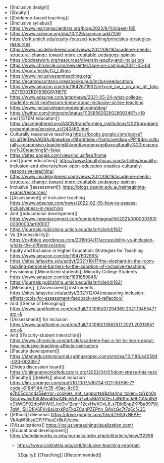 - [[Inclusive design]]
- [[Equity]]
- [[Evidence-based teaching]]
- [[Inclusive syllabus]]
- https://www.learningscientists.org/blog/2022/8/11/digest-165
- https://www.science.org/doi/10.1126/science.add7259
- https://crlt.umich.edu/equity-focused-teaching/principles-strategies-resources
- https://www.insidehighered.com/views/2021/08/16/academe-needs-structural-change-toward-more-equitable-pedagogy-opinion
- https://podnetwork.org/resources/diversity-equity-and-inclusion/
- https://www.chronicle.com/newsletter/race-on-campus/2021-05-04
- https://youtu.be/AcGJ_Ldkjps
- https://www.inclusivestemteaching.org/
- https://ecampusontario.pressbooks.pub/inclusiveeducation/
- https://www.amazon.com/dp/1642671932/ref=cm_sw_r_cp_apa_glt_fabc_5Z7ED0ZRD1B3BG6VNEFE
- https://www.edsurge.com/amp/news/2021-05-24-what-college-students-wish-professors-knew-about-inclusive-online-teaching
- https://www.inclusivelearningdesign.com/blog/
- https://twitter.com/hintondm/status/1135856262602809346?s=19
- and [[STEM education]]: https://ascnhighered.org/ASCN/transforming_institutions/2021/program/presentations/session_xii/242460.html
- Culturally responsive teaching https://books.google.com/books?id=uD9qDwAAQBAJ&newbks=0&printsec=frontcover&pg=PP1&dq=culturally+responsive+teaching&hl=en#v=onepage&q=culturally%20responsive%20teaching&f=false
- https://sites.google.com/view/inclusified/home
- and [[open education]]: https://www.facultyfocus.com/articles/equality-inclusion-and-diversity/how-open-education-enables-culturally-responsive-teaching/
- https://www.insidehighered.com/views/2021/08/16/academe-needs-structural-change-toward-more-equitable-pedagogy-opinion
- Inclusive [[assessment]]: https://blogs.deakin.edu.au/reimagining-exams/resources/
- [[Assessment]] of inclusive teaching https://www.edsurge.com/news/2022-02-05-how-to-assess-inclusiveness-in-teaching
- And [[educational development]]: https://www.ingentaconnect.com/content/magna/jfd/2021/00000035/00000003/art00007
- https://journals.publishing.umich.edu/tia/article/id/182/
- Vs [[Accessibility]]: https://oxifblog.wordpress.com/2019/04/17/accessibility-vs-inclusion-whats-the-difference/amp/
- Equity and Inclusion in Higher Education: Strategies for Teaching https://www.amazon.com/dp/1947602993/
- https://sites.lafayette.edu/addyt/2021/10/17/the-elephant-in-the-room-tackling-personal-barriers-to-the-adoption-of-inclusive-teaching/
- Envisioning [[Minoritized students]] Minority College Students https://www.amazon.com/dp/1891859846/
- https://journals.publishing.umich.edu/tia/article/id/182/
- [[Measure]], [[Assessment]] instruments https://sites.lafayette.edu/addyt/2021/12/04/measuring-inclusion-efforts-tools-for-assessment-feedback-and-reflection/
- And [[Sense of belonging]] https://www.tandfonline.com/doi/full/10.1080/07294360.2021.1945547?src=&
- [[Assessment]] for inclusion https://www.tandfonline.com/doi/full/10.1080/13562517.2021.2021395?src=&
- And [[Faculty-student interaction]] https://www.chronicle.com/article/academe-has-a-lot-to-learn-about-how-inclusive-teaching-affects-instructors
- [[Faculty development]] https://stemeducationjournal.springeropen.com/articles/10.1186/s40594-020-00230-7
- [[Video discussion board]] https://onlinenetworkofeducators.org/2022/04/01/dont-stress-this-test/
- [[Faculty]] [[beliefs]] about inclusion https://link.springer.com/epdf/10.1007/s10734-021-00706-7?code=6184f144-fc35-49ac-8c00-e7b05dc4cda5&error=cookies_not_supported&sharing_token=zsYph0nSdrJpwJwRfithMve4RwlQNchNByi7wbcMAY5OEsTalNRfmtk9hGA5qINBcDkWQF92diplWWrD_ltcOiv12caH12cxHwXOvL8_s7DldEnpZKPBa897Wj7gW_j5HDfiV6FKv8aUzxkPdTkqZCahPZEPhn_BAVcGc7t7qEc%3D
- [[Ethics]] dilemmas https://drive.google.com/file/d/1HS3yNEAF-VkXqW3hsdDPIFPiusCr8kXj/view
- [[Visualizations]] https://inclusiveteachingvisualization.com/
- [[Educational development]] https://scholarworks.iu.edu/journals/index.php/ijdl/article/view/32398
	- https://www.calstatela.edu/cetl/inclusive-teaching-program
	  
	  [[Equity]] [[Teaching]] [[Recommended]]